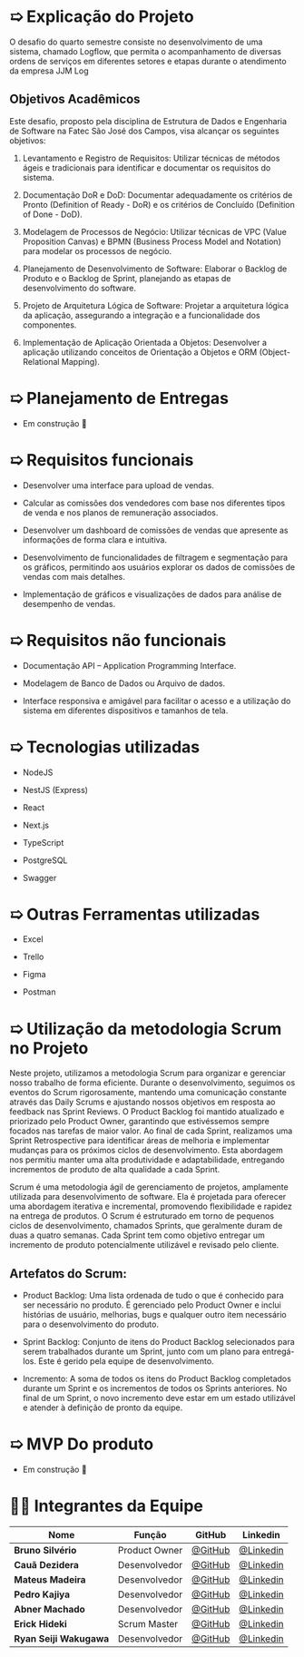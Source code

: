 # ➯ Explicação do Projeto  

O desafio do quarto semestre consiste no desenvolvimento de uma sistema, chamado Logflow, que permita o acompanhamento de diversas ordens de serviços em diferentes setores e etapas durante o atendimento da empresa JJM Log

## Objetivos Acadêmicos

Este desafio, proposto pela disciplina de Estrutura de Dados e Engenharia de Software na Fatec São José dos Campos, visa alcançar os seguintes objetivos:

1. Levantamento e Registro de Requisitos: Utilizar técnicas de métodos ágeis e tradicionais para identificar e documentar os requisitos do sistema.

2. Documentação DoR e DoD: Documentar adequadamente os critérios de Pronto (Definition of Ready - DoR) e os critérios de Concluído (Definition of Done - DoD).

3. Modelagem de Processos de Negócio: Utilizar técnicas de VPC (Value Proposition Canvas) e BPMN (Business Process Model and Notation) para modelar os processos de negócio.

4. Planejamento de Desenvolvimento de Software: Elaborar o Backlog de Produto e o Backlog de Sprint, planejando as etapas de desenvolvimento do software.

5. Projeto de Arquitetura Lógica de Software: Projetar a arquitetura lógica da aplicação, assegurando a integração e a funcionalidade dos componentes.

6. Implementação de Aplicação Orientada a Objetos: Desenvolver a aplicação utilizando conceitos de Orientação a Objetos e ORM (Object-Relational Mapping).

# ➯ Planejamento de Entregas
- Em construção 🚧

# ➯ Requisitos funcionais

- Desenvolver uma interface para upload de vendas. 

- Calcular as comissões dos vendedores com base nos diferentes tipos de venda e nos planos de remuneração associados. 

- Desenvolver um dashboard de comissões de vendas que apresente as informações de forma clara e intuitiva. 

- Desenvolvimento de funcionalidades de filtragem e segmentação para os gráficos, permitindo aos usuários explorar os dados de comissões de vendas com mais detalhes. 

- Implementação de gráficos e visualizações de dados para análise de desempenho de vendas. 

# ➯ Requisitos não funcionais

- Documentação API – Application Programming Interface. 

- Modelagem de Banco de Dados ou Arquivo de dados. 

- Interface responsiva e amigável para facilitar o acesso e a utilização do sistema em diferentes dispositivos e tamanhos de tela.

# ➯ Tecnologias utilizadas

- NodeJS

- NestJS (Express)

- React

- Next.js

- TypeScript 

- PostgreSQL

- Swagger


  
# ➯ Outras Ferramentas utilizadas

  - Excel
    
  - Trello
    
  - Figma

  - Postman

# ➯ Utilização da metodologia Scrum no Projeto

 Neste projeto, utilizamos a metodologia Scrum para organizar e gerenciar nosso trabalho de forma eficiente. Durante o desenvolvimento, seguimos os eventos do Scrum rigorosamente, mantendo uma comunicação constante através das Daily Scrums e ajustando nossos objetivos em resposta ao feedback nas Sprint Reviews. O Product Backlog foi mantido atualizado e priorizado pelo Product Owner, garantindo que estivéssemos sempre focados nas tarefas de maior valor. Ao final de cada Sprint, realizamos uma Sprint Retrospective para identificar áreas de melhoria e implementar mudanças para os próximos ciclos de desenvolvimento. Esta abordagem nos permitiu manter uma alta produtividade e adaptabilidade, entregando incrementos de produto de alta qualidade a cada Sprint.

Scrum é uma metodologia ágil de gerenciamento de projetos, amplamente utilizada para desenvolvimento de software. Ela é projetada para oferecer uma abordagem iterativa e incremental, promovendo flexibilidade e rapidez na entrega de produtos. O Scrum é estruturado em torno de pequenos ciclos de desenvolvimento, chamados Sprints, que geralmente duram de duas a quatro semanas. Cada Sprint tem como objetivo entregar um incremento de produto potencialmente utilizável e revisado pelo cliente.

## Artefatos do Scrum:
- Product Backlog: Uma lista ordenada de tudo o que é conhecido para ser necessário no produto. É gerenciado pelo Product Owner e inclui histórias de usuário, melhorias, bugs e qualquer outro item necessário para o desenvolvimento do produto.

- Sprint Backlog: Conjunto de itens do Product Backlog selecionados para serem trabalhados durante um Sprint, junto com um plano para entregá-los. Este é gerido pela equipe de desenvolvimento.

- Incremento: A soma de todos os itens do Product Backlog completados durante um Sprint e os incrementos de todos os Sprints anteriores. No final de um Sprint, o novo incremento deve estar em um estado utilizável e atender à definição de pronto da equipe.


# ➯ MVP Do produto
- Em construção 🚧

# 👨‍💻 Integrantes da Equipe

<div align="center">
  
|Nome|Função|GitHub|Linkedin|
| -------- |-------- |-------- |-------- |
|**Bruno Silvério**|Product Owner|[@GitHub](https://github.com/BrunoVieira30)|[@Linkedin](https://www.linkedin.com/in/bruno-vieira-b999a2224/)
|**Cauã Dezidera**|Desenvolvedor|[@GitHub](https://github.com/CauaDezidera)|[@Linkedin](https://www.linkedin.com/in/cauã-dezidera-375736275/) 
|**Mateus Madeira**|Desenvolvedor|[@GitHub](https://github.com/mafemad)|[@Linkedin](https://www.linkedin.com/in/mateus-ferreira-madeira)
|**Pedro Kajiya**|Desenvolvedor|[@GitHub](https://github.com/kajiyap)|[@Linkedin](https://www.linkedin.com/in/pedro-santos-kajiya-65763b260/)
|**Abner Machado**|Desenvolvedor|[@GitHub](https://github.com/abnerdouglas)|[@Linkedin](https://www.linkedin.com/in/abner-douglas-a70a9b199/)
|**Erick Hideki**|Scrum Master|[@GitHub](https://github.com/erickhoawata)|[@Linkedin](http://linkedin.com/in/érick-awata)
|**Ryan Seiji Wakugawa**|Desenvolvedor|[@GitHub](https://github.com/ryan-wakugawa)|[@Linkedin](https://www.linkedin.com/in/ryan-wakugawa-526bbb27a)

<br>  
  
</div>